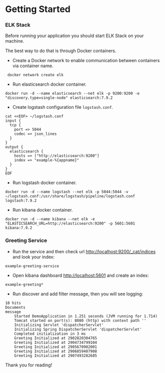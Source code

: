 # Getting Started

### ELK Stack

Before running your application you should start ELK Stack on your machine.

The best way to do that is through Docker containers.

- Create a Docker network to enable communication between containers via container name.

```shell script
 docker network create elk
```

- Run elasticsearch docker container.

```shell script
docker run -d --name elasticsearch --net elk -p 9200:9200 -e "discovery.type=single-node" elasticsearch:7.9.2
```

- Create logstash configuration file `logstash.conf`.

```shell script
cat <<EOF> ~/logstash.conf
input {
  tcp {
    port => 5044
    codec => json_lines
  }
}
output {
  elasticsearch {
    hosts => ["http://elasticsearch:9200"]
    index => "example-%{appname}"
  }
}
EOF
```

- Run logstash docker container.

```shell script
docker run -d --name logstash --net elk -p 5044:5044 -v ~/logstash.conf:/usr/share/logstash/pipeline/logstash.conf logstash:7.9.2
```

- Run kibana docker container.
```shell script
docker run -d --name kibana --net elk -e "ELASTICSEARCH_URL=http://elasticsearch:9200" -p 5601:5601 kibana:7.9.2
```

### Greeting Service

- Run the service and then check url [http://localhost:9200/_cat/indices](http://localhost:9200/_cat/indices) and look your index:
```
example-greeting-service
```
- Open kibana dashboard [http://localhost:5601](http://localhost:5601/) and create an index:
```
example-greeting*
``` 
- Run discover and add filter message, then you will see logging:
```
10 hits
Documents
message
	Started DemoApplication in 1.251 seconds (JVM running for 1.714)
	Tomcat started on port(s): 8080 (http) with context path ''
	Initializing Servlet 'dispatcherServlet'
	Initializing Spring DispatcherServlet 'dispatcherServlet'
	Completed initialization in 3 ms
	Greeting Initialized at 2902820304765
	Greeting Initialized at 2904734799104
	Greeting Initialized at 2905670902001
	Greeting Initialized at 2906859407908
	Greeting Initialized at 2907493282685
```

Thank you for reading!